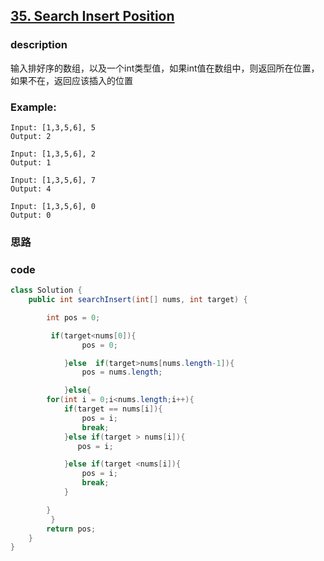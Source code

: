 ## [35. Search Insert Position  ](https://leetcode.com/problems/search-insert-position/description/)


### description

输入排好序的数组，以及一个int类型值，如果int值在数组中，则返回所在位置，如果不在，返回应该插入的位置
### Example:


    Input: [1,3,5,6], 5
    Output: 2

    Input: [1,3,5,6], 2
    Output: 1

    Input: [1,3,5,6], 7
    Output: 4

    Input: [1,3,5,6], 0
    Output: 0


### 思路






### code

```java
class Solution {
    public int searchInsert(int[] nums, int target) {

        int pos = 0;

         if(target<nums[0]){
                pos = 0;

            }else  if(target>nums[nums.length-1]){
                pos = nums.length;

            }else{
        for(int i = 0;i<nums.length;i++){
            if(target == nums[i]){
                pos = i;
                break;
            }else if(target > nums[i]){
               pos = i;

            }else if(target <nums[i]){
                pos = i;
                break;
            }

        }
         }
        return pos;
    }
}
```
